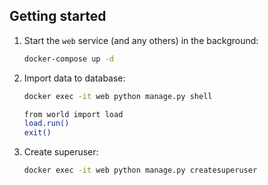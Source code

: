 ## Getting started

1. Start the `web` service (and any others) in the background:
    ```bash
    docker-compose up -d
    ```
   
2. Import data to database:
    ```bash
    docker exec -it web python manage.py shell
   
   from world import load
   load.run()
   exit()
    ```
   
3. Create superuser:
    ```bash
    docker exec -it web python manage.py createsuperuser
    ```